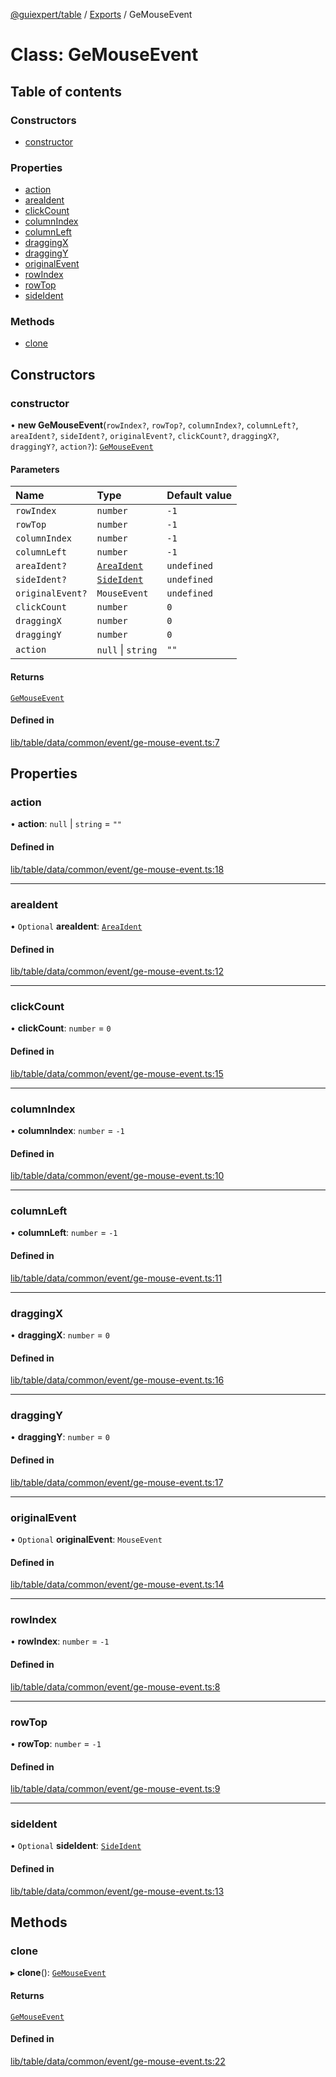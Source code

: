 [@guiexpert/table](../README.md) / [Exports](../modules.md) / GeMouseEvent

# Class: GeMouseEvent

## Table of contents

### Constructors

- [constructor](GeMouseEvent.md#constructor)

### Properties

- [action](GeMouseEvent.md#action)
- [areaIdent](GeMouseEvent.md#areaident)
- [clickCount](GeMouseEvent.md#clickcount)
- [columnIndex](GeMouseEvent.md#columnindex)
- [columnLeft](GeMouseEvent.md#columnleft)
- [draggingX](GeMouseEvent.md#draggingx)
- [draggingY](GeMouseEvent.md#draggingy)
- [originalEvent](GeMouseEvent.md#originalevent)
- [rowIndex](GeMouseEvent.md#rowindex)
- [rowTop](GeMouseEvent.md#rowtop)
- [sideIdent](GeMouseEvent.md#sideident)

### Methods

- [clone](GeMouseEvent.md#clone)

## Constructors

### constructor

• **new GeMouseEvent**(`rowIndex?`, `rowTop?`, `columnIndex?`, `columnLeft?`, `areaIdent?`, `sideIdent?`, `originalEvent?`, `clickCount?`, `draggingX?`, `draggingY?`, `action?`): [`GeMouseEvent`](GeMouseEvent.md)

#### Parameters

| Name | Type | Default value |
| :------ | :------ | :------ |
| `rowIndex` | `number` | `-1` |
| `rowTop` | `number` | `-1` |
| `columnIndex` | `number` | `-1` |
| `columnLeft` | `number` | `-1` |
| `areaIdent?` | [`AreaIdent`](../modules.md#areaident) | `undefined` |
| `sideIdent?` | [`SideIdent`](../modules.md#sideident) | `undefined` |
| `originalEvent?` | `MouseEvent` | `undefined` |
| `clickCount` | `number` | `0` |
| `draggingX` | `number` | `0` |
| `draggingY` | `number` | `0` |
| `action` | ``null`` \| `string` | `""` |

#### Returns

[`GeMouseEvent`](GeMouseEvent.md)

#### Defined in

[lib/table/data/common/event/ge-mouse-event.ts:7](https://github.com/guiexperttable/ge-table/blob/6aaca3c/libs/table/src/lib/table/data/common/event/ge-mouse-event.ts#L7)

## Properties

### action

• **action**: ``null`` \| `string` = `""`

#### Defined in

[lib/table/data/common/event/ge-mouse-event.ts:18](https://github.com/guiexperttable/ge-table/blob/6aaca3c/libs/table/src/lib/table/data/common/event/ge-mouse-event.ts#L18)

___

### areaIdent

• `Optional` **areaIdent**: [`AreaIdent`](../modules.md#areaident)

#### Defined in

[lib/table/data/common/event/ge-mouse-event.ts:12](https://github.com/guiexperttable/ge-table/blob/6aaca3c/libs/table/src/lib/table/data/common/event/ge-mouse-event.ts#L12)

___

### clickCount

• **clickCount**: `number` = `0`

#### Defined in

[lib/table/data/common/event/ge-mouse-event.ts:15](https://github.com/guiexperttable/ge-table/blob/6aaca3c/libs/table/src/lib/table/data/common/event/ge-mouse-event.ts#L15)

___

### columnIndex

• **columnIndex**: `number` = `-1`

#### Defined in

[lib/table/data/common/event/ge-mouse-event.ts:10](https://github.com/guiexperttable/ge-table/blob/6aaca3c/libs/table/src/lib/table/data/common/event/ge-mouse-event.ts#L10)

___

### columnLeft

• **columnLeft**: `number` = `-1`

#### Defined in

[lib/table/data/common/event/ge-mouse-event.ts:11](https://github.com/guiexperttable/ge-table/blob/6aaca3c/libs/table/src/lib/table/data/common/event/ge-mouse-event.ts#L11)

___

### draggingX

• **draggingX**: `number` = `0`

#### Defined in

[lib/table/data/common/event/ge-mouse-event.ts:16](https://github.com/guiexperttable/ge-table/blob/6aaca3c/libs/table/src/lib/table/data/common/event/ge-mouse-event.ts#L16)

___

### draggingY

• **draggingY**: `number` = `0`

#### Defined in

[lib/table/data/common/event/ge-mouse-event.ts:17](https://github.com/guiexperttable/ge-table/blob/6aaca3c/libs/table/src/lib/table/data/common/event/ge-mouse-event.ts#L17)

___

### originalEvent

• `Optional` **originalEvent**: `MouseEvent`

#### Defined in

[lib/table/data/common/event/ge-mouse-event.ts:14](https://github.com/guiexperttable/ge-table/blob/6aaca3c/libs/table/src/lib/table/data/common/event/ge-mouse-event.ts#L14)

___

### rowIndex

• **rowIndex**: `number` = `-1`

#### Defined in

[lib/table/data/common/event/ge-mouse-event.ts:8](https://github.com/guiexperttable/ge-table/blob/6aaca3c/libs/table/src/lib/table/data/common/event/ge-mouse-event.ts#L8)

___

### rowTop

• **rowTop**: `number` = `-1`

#### Defined in

[lib/table/data/common/event/ge-mouse-event.ts:9](https://github.com/guiexperttable/ge-table/blob/6aaca3c/libs/table/src/lib/table/data/common/event/ge-mouse-event.ts#L9)

___

### sideIdent

• `Optional` **sideIdent**: [`SideIdent`](../modules.md#sideident)

#### Defined in

[lib/table/data/common/event/ge-mouse-event.ts:13](https://github.com/guiexperttable/ge-table/blob/6aaca3c/libs/table/src/lib/table/data/common/event/ge-mouse-event.ts#L13)

## Methods

### clone

▸ **clone**(): [`GeMouseEvent`](GeMouseEvent.md)

#### Returns

[`GeMouseEvent`](GeMouseEvent.md)

#### Defined in

[lib/table/data/common/event/ge-mouse-event.ts:22](https://github.com/guiexperttable/ge-table/blob/6aaca3c/libs/table/src/lib/table/data/common/event/ge-mouse-event.ts#L22)
